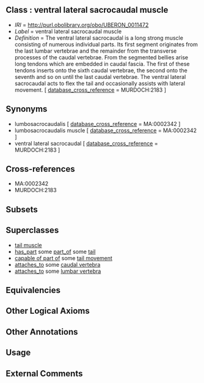 
## Class : ventral lateral sacrocaudal muscle

 * *IRI* = http://purl.obolibrary.org/obo/UBERON_0011472
 * *Label* = ventral lateral sacrocaudal muscle
 * *Definition* = The ventral lateral sacrocaudal is a long strong muscle consisting of numerous individual parts. Its first segment originates from the last lumbar vertebrae and the remainder from the transverse processes of the caudal vertebrae. From the segmented bellies arise long tendons which are embedded in caudal fascia. The first of these tendons inserts onto the sixth caudal vertebrae, the second onto the seventh and so on until the last caudal vertebrae. The ventral lateral sacrocaudal acts to flex the tail and occasionally assists with lateral movement. [ [database_cross_reference](../../ef/oboInOwl#hasDbXref.md) = MURDOCH:2183 ]

## Synonyms

 * lumbosacrocaudalis [ [database_cross_reference](../../ef/oboInOwl#hasDbXref.md) = MA:0002342 ]
 * lumbosacrocaudalis muscle [ [database_cross_reference](../../ef/oboInOwl#hasDbXref.md) = MA:0002342 ]
 * ventral lateral sacrocaudal [ [database_cross_reference](../../ef/oboInOwl#hasDbXref.md) = MURDOCH:2183 ]

## Cross-references

 * MA:0002342
 * MURDOCH:2183

## Subsets


## Superclasses

 * [tail muscle](../../UBERON/65/UBERON_0003665.md)
 * [has_part](../../BFO/51/BFO_0000051.md) some [part_of](../../BFO/50/BFO_0000050.md) some [tail](../../UBERON/15/UBERON_0002415.md)
 * [capable of part of](../../RO/16/RO_0002216.md) some [tail movement](../../NBO/45/NBO_0000445.md)
 * [attaches_to](../../RO/71/RO_0002371.md) some [caudal vertebra](../../UBERON/95/UBERON_0001095.md)
 * [attaches_to](../../RO/71/RO_0002371.md) some [lumbar vertebra](../../UBERON/14/UBERON_0002414.md)

## Equivalencies


## Other Logical Axioms


## Other Annotations


## Usage


## External Comments

